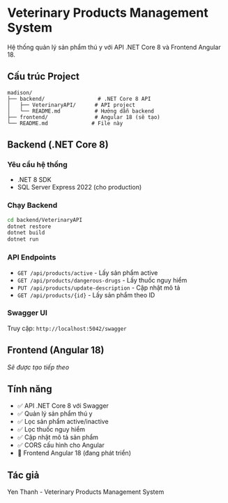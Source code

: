 # Veterinary Products Management System

Hệ thống quản lý sản phẩm thú y với API .NET Core 8 và Frontend Angular 18.

## Cấu trúc Project

```
madison/
├── backend/                 # .NET Core 8 API
│   ├── VeterinaryAPI/      # API project
│   └── README.md           # Hướng dẫn backend
├── frontend/               # Angular 18 (sẽ tạo)
└── README.md              # File này
```

## Backend (.NET Core 8)

### Yêu cầu hệ thống
- .NET 8 SDK
- SQL Server Express 2022 (cho production)

### Chạy Backend
```bash
cd backend/VeterinaryAPI
dotnet restore
dotnet build
dotnet run
```

### API Endpoints
- `GET /api/products/active` - Lấy sản phẩm active
- `GET /api/products/dangerous-drugs` - Lấy thuốc nguy hiểm
- `PUT /api/products/update-description` - Cập nhật mô tả
- `GET /api/products/{id}` - Lấy sản phẩm theo ID

### Swagger UI
Truy cập: `http://localhost:5042/swagger`

## Frontend (Angular 18)

*Sẽ được tạo tiếp theo*

## Tính năng

- ✅ API .NET Core 8 với Swagger
- ✅ Quản lý sản phẩm thú y
- ✅ Lọc sản phẩm active/inactive
- ✅ Lọc thuốc nguy hiểm
- ✅ Cập nhật mô tả sản phẩm
- ✅ CORS cấu hình cho Angular
- 🔄 Frontend Angular 18 (đang phát triển)

## Tác giả

Yen Thanh - Veterinary Products Management System 
